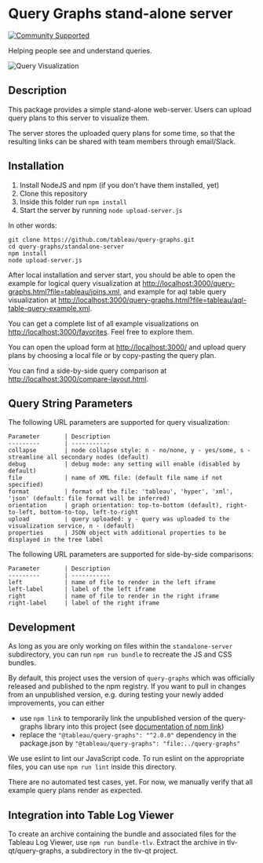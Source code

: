 Query Graphs stand-alone server
============
[![Community Supported](https://img.shields.io/badge/Support%20Level-Community%20Supported-457387.svg)](https://www.tableau.com/support-levels-it-and-developer-tools)

Helping people see and understand queries.

![Query Visualization](https://tableau.github.io/query-graphs/standalone-server/media/sample_graph.png "Sample Graph")

Description
-----------

This package provides a simple stand-alone web-server.
Users can upload query plans to this server to visualize them.

The server stores the uploaded query plans for some time, so that the resulting links can be shared with team members through email/Slack.

Installation
------------

1. Install NodeJS and npm (if you don't have them installed, yet)
2. Clone this repository
3. Inside this folder run `npm install`
4. Start the server by running `node upload-server.js`

In other words:
```shell
git clone https://github.com/tableau/query-graphs.git
cd query-graphs/standalone-server
npm install
node upload-server.js
```

After local installation and server start, you should be able to open the example
for logical query visualization at <http://localhost:3000/query-graphs.html?file=tableau/joins.xml>, and example for 
aql table query visualization at <http://localhost:3000/query-graphs.html?file=tableau/aql-table-query-example.xml>.

You can get a complete list of all example visualizations on <http://localhost:3000/favorites>.
Feel free to explore them.

You can open the upload form at <http://localhost:3000/> and upload query plans by choosing a
local file or by copy-pasting the query plan.

You can find a side-by-side query comparison at
<http://localhost:3000/compare-layout.html>.

Query String Parameters
-----------------------

The following URL parameters are supported for query visualization:

```
Parameter       | Description
---------       | -----------
collapse        | node collapse style: n - no/none, y - yes/some, s - streamline all secondary nodes (default)
debug           | debug mode: any setting will enable (disabled by default)
file            | name of XML file: (default file name if not specified)
format          | format of the file: 'tableau', 'hyper', 'xml', 'json' (default: file format will be inferred)
orientation     | graph orientation: top-to-bottom (default), right-to-left, bottom-to-top, left-to-right
upload          | query uploaded: y - query was uploaded to the visualization service, n - (default)
properties      | JSON object with additional properties to be displayed in the tree label

```

The following URL parameters are supported for side-by-side comparisons:

```
Parameter       | Description
---------       | -----------
left            | name of file to render in the left iframe
left-label      | label of the left iframe
right           | name of file to render in the right iframe
right-label     | label of the right iframe
```

Development
-----------

As long as you are only working on files within the
`standalone-server` subdirectory, you can run `npm run bundle`
to recreate the JS and CSS bundles.

By default, this project uses the version of `query-graphs` which was
officially released and published to the npm registry.
If you want to pull in changes from an unpublished version, e.g. during testing
your newly added improvements, you can either
* use `npm link` to temporarily link the unpublished version of the query-graphs library into this project (see [documentation of npm link](https://docs.npmjs.com/cli/link))
* replace the `"@tableau/query-graphs": "^2.0.0"` dependency in the package.json by `"@tableau/query-graphs": "file:../query-graphs"`

We use eslint to lint our JavaScript code.
To run eslint on the appropriate files, you can use `npm run lint` inside this directory.

There are no automated test cases, yet.
For now, we manually verify that all example query plans render as expected.

Integration into Table Log Viewer
-----------

To create an archive containing the bundle and associated files for the Tableau Log Viewer, use `npm run bundle-tlv`.
Extract the archive in tlv-qt/query-graphs, a subdirectory in the tlv-qt project.
